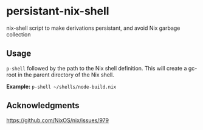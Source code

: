 # persistant-nix-shell
nix-shell script to make derivations persistant, and avoid Nix garbage collection

## Usage

`p-shell` followed by the path to the Nix shell definition. This will create a gc-root in the parent directory of the Nix shell.

**Example:**
`p-shell ~/shells/node-build.nix`

## Acknowledgments

https://github.com/NixOS/nix/issues/979
